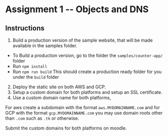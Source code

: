 # Assignment 1 -- Objects and DNS

## Instructions

1. Build a production version of the sample website, that will be made available in the samples folder.
  * To Build a production version, go to the folder the `samples/counter-app/` folder
  * Run `npm install`
  * Run `npm run build`
  This should create a production ready folder for you under the `build` folder
2. Deploy the static site on both AWS and GCP.
3. Setup a custom domain for both platforms and setup an SSL certificate.
4. Use a custom domain name for both platforms,

For aws create a subdomain with the format `aws.MYDOMAINNAME.com` and for GCP with the format `gcp.MYDOMAINNAME.com` you may use domain roots other than `.com` such as `.tk` or otherwise.


Submit the custom domains for both platforms on moodle.
